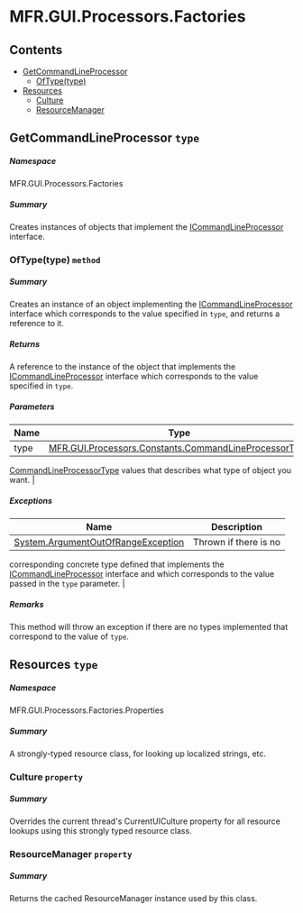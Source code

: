 <a name='assembly'></a>
# MFR.GUI.Processors.Factories

## Contents

- [GetCommandLineProcessor](#T-MFR-GUI-Processors-Factories-GetCommandLineProcessor 'MFR.GUI.Processors.Factories.GetCommandLineProcessor')
  - [OfType(type)](#M-MFR-GUI-Processors-Factories-GetCommandLineProcessor-OfType-MFR-GUI-Processors-Constants-CommandLineProcessorType- 'MFR.GUI.Processors.Factories.GetCommandLineProcessor.OfType(MFR.GUI.Processors.Constants.CommandLineProcessorType)')
- [Resources](#T-MFR-GUI-Processors-Factories-Properties-Resources 'MFR.GUI.Processors.Factories.Properties.Resources')
  - [Culture](#P-MFR-GUI-Processors-Factories-Properties-Resources-Culture 'MFR.GUI.Processors.Factories.Properties.Resources.Culture')
  - [ResourceManager](#P-MFR-GUI-Processors-Factories-Properties-Resources-ResourceManager 'MFR.GUI.Processors.Factories.Properties.Resources.ResourceManager')

<a name='T-MFR-GUI-Processors-Factories-GetCommandLineProcessor'></a>
## GetCommandLineProcessor `type`

##### Namespace

MFR.GUI.Processors.Factories

##### Summary

Creates instances of objects that implement the
[ICommandLineProcessor](#T-MFR-GUI-Processors-Factories-ICommandLineProcessor 'MFR.GUI.Processors.Factories.ICommandLineProcessor') interface.

<a name='M-MFR-GUI-Processors-Factories-GetCommandLineProcessor-OfType-MFR-GUI-Processors-Constants-CommandLineProcessorType-'></a>
### OfType(type) `method`

##### Summary

Creates an instance of an object implementing the
[ICommandLineProcessor](#T-MFR-GUI-Processors-Factories-ICommandLineProcessor 'MFR.GUI.Processors.Factories.ICommandLineProcessor') interface
which corresponds to the value specified in `type`, and
returns a reference to it.

##### Returns

A reference to the instance of the object that implements the
[ICommandLineProcessor](#T-MFR-GUI-Processors-Factories-ICommandLineProcessor 'MFR.GUI.Processors.Factories.ICommandLineProcessor') interface
which corresponds to the value specified in `type`.

##### Parameters

| Name | Type | Description |
| ---- | ---- | ----------- |
| type | [MFR.GUI.Processors.Constants.CommandLineProcessorType](#T-MFR-GUI-Processors-Constants-CommandLineProcessorType 'MFR.GUI.Processors.Constants.CommandLineProcessorType') | One of the
[CommandLineProcessorType](#T-MFR-GUI-Processors-Factories-CommandLineProcessorType 'MFR.GUI.Processors.Factories.CommandLineProcessorType') values
that describes what type of object you want. |

##### Exceptions

| Name | Description |
| ---- | ----------- |
| [System.ArgumentOutOfRangeException](http://msdn.microsoft.com/query/dev14.query?appId=Dev14IDEF1&l=EN-US&k=k:System.ArgumentOutOfRangeException 'System.ArgumentOutOfRangeException') | Thrown if there is no
corresponding concrete type defined that implements the
[ICommandLineProcessor](#T-MFR-GUI-Processors-Factories-ICommandLineProcessor 'MFR.GUI.Processors.Factories.ICommandLineProcessor') interface
and which corresponds to the value passed in the `type`
parameter. |

##### Remarks

This method will throw an exception if there are no types implemented
that correspond to the value of `type`.

<a name='T-MFR-GUI-Processors-Factories-Properties-Resources'></a>
## Resources `type`

##### Namespace

MFR.GUI.Processors.Factories.Properties

##### Summary

A strongly-typed resource class, for looking up localized strings, etc.

<a name='P-MFR-GUI-Processors-Factories-Properties-Resources-Culture'></a>
### Culture `property`

##### Summary

Overrides the current thread's CurrentUICulture property for all
  resource lookups using this strongly typed resource class.

<a name='P-MFR-GUI-Processors-Factories-Properties-Resources-ResourceManager'></a>
### ResourceManager `property`

##### Summary

Returns the cached ResourceManager instance used by this class.
